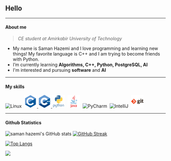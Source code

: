 ## Hello 
___
#### About me
> *CE student at Amirkabir University of Technology*
* My name is Saman Hazemi and I love programming and learning new things! My favorite language is C++ and I am trying to become friends with Python.
*  I’m currently learning **Algorithms, C++, Python, PostgreSQL, AI**
*  I'm interested and pursuing   **software** and **AI** 
___
#### My skills
<img src="https://redhat.com/cms/managed-files/tux-327x360.png" title="Linux" alt="Linux" width="40" height="40"/>&nbsp;
<a href="https://www.cprogramming.com/" target="_blank" rel="noreferrer"> <img src="https://raw.githubusercontent.com/devicons/devicon/master/icons/c/c-original.svg" alt="c" width="40" height="40"/> </a> 
   <a href="https://www.w3schools.com/cpp/" target="_blank" rel="noreferrer"> <img src="https://raw.githubusercontent.com/devicons/devicon/master/icons/cplusplus/cplusplus-original.svg" alt="cplusplus" width="40" height="40"/> </a>
   <img src="https://github.com/devicons/devicon/blob/master/icons/python/python-original-wordmark.svg" title="Python" alt="Python" width="40" height="40"/>&nbsp;
<img src="https://github.com/devicons/devicon/blob/master/icons/java/java-original-wordmark.svg" title="Java"  alt="Java" width="40" height="40"/>&nbsp;
<img src="https://upload.wikimedia.org/wikipedia/commons/1/1d/PyCharm_Icon.svg" title="PyCharm" alt="PyCharm" width="40" height="40"/>&nbsp;
<img src="https://upload.wikimedia.org/wikipedia/commons/9/9c/IntelliJ_IDEA_Icon.svg" title="IntelliJ" alt="IntelliJ" width="40" height="40"/>&nbsp;
    <img src="https://github.com/devicons/devicon/blob/master/icons/git/git-original-wordmark.svg" title="Git" alt="Git" width="40" height="40"/>&nbsp;
___
#### Github Statistics
![saman hazemi's GitHub stats](https://github-readme-stats.vercel.app/api?username=Gastaan&count_private=true&theme=gotham)
 [![GitHub Streak](http://github-readme-streak-stats.herokuapp.com?user=Gastaan&theme=gotham&date_format=%5BY.%5Dn.j)](https://git.io/streak-stats) 

[![Top Langs](https://github-readme-stats.vercel.app/api/top-langs/?username=Gastaan&layout=compact&theme=gotham)](https://github.com/anuraghazra/github-readme-stats)

![](https://komarev.com/ghpvc/?username=Gastaan&color=076d42&style=flat)